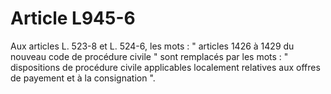 # Article L945-6

Aux articles L. 523-8 et L. 524-6, les mots : " articles 1426 à 1429 du nouveau code de procédure civile " sont remplacés par les mots : " dispositions de procédure civile applicables localement relatives aux offres de payement et à la consignation ".
